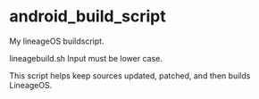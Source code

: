 # android_build_script
My lineageOS buildscript.


lineagebuild.sh <device> <version>
Input must be lower case.

This script helps keep sources updated, patched, and then builds LineageOS.
